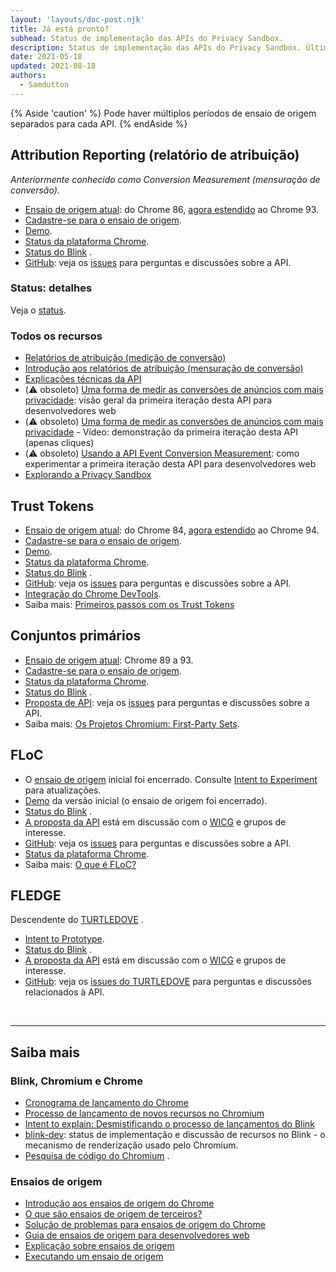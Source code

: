 ```yaml
---
layout: 'layouts/doc-post.njk'
title: Já está pronto?
subhead: Status de implementação das APIs do Privacy Sandbox.
description: Status de implementação das APIs do Privacy Sandbox. Última atualização em 2021-05-18.
date: 2021-05-18
updated: 2021-08-18
authors:
  - Samdutton
---
```


{% Aside 'caution' %} Pode haver múltiplos períodos de ensaio de origem separados para cada API. {% endAside %}

## Attribution Reporting (relatório de atribuição)

*Anteriormente conhecido como Conversion Measurement (mensuração de conversão).*

- [Ensaio de origem atual](https://web.dev/origin-trials/): do Chrome 86, [agora estendido](https://groups.google.com/u/1/a/chromium.org/g/attribution-reporting-api-dev/c/ZKf9T8sRqAM) ao Chrome 93.
- [Cadastre-se para o ensaio de origem](https://developer.chrome.com/origintrials/#/view_trial/3411476717733150721).
- [Demo](https://goo.gle/demo-event-level-conversion-measurement-api).
- [Status da plataforma Chrome](https://www.chromestatus.com/features/6412002824028160).
- [Status do Blink](https://groups.google.com/a/chromium.org/g/blink-dev/search?q=conversion%20measurement) .
- [GitHub](https://github.com/WICG/conversion-measurement-api/): veja os [issues](https://github.com/WICG/conversion-measurement-api/issues) para perguntas e discussões sobre a API.

### Status: detalhes

Veja o [status](/docs/privacy-sandbox/attribution-reporting-introduction/#status).

### Todos os recursos

- [Relatórios de atribuição (medição de conversão)](/docs/privacy-sandbox/attribution-reporting)
- [Introdução aos relatórios de atribuição (mensuração de conversão)](/docs/privacy-sandbox/attribution-reporting-introduction)
- [Explicações técnicas da API](https://github.com/WICG/conversion-measurement-api/)
- (⚠️ obsoleto) [Uma forma de medir as conversões de anúncios com mais privacidade](https://web.dev/conversion-measurement/): visão geral da primeira iteração desta API para desenvolvedores web
- (⚠️ obsoleto) [Uma forma de medir as conversões de anúncios com mais privacidade](https://www.youtube.com/watch?v=jcDfOoWwZcM) - Vídeo: demonstração da primeira iteração desta API (apenas cliques)
- (⚠️ obsoleto) [Usando a API Event Conversion Measurement](https://web.dev/using-conversion-measurement/): como experimentar a primeira iteração desta API para desenvolvedores web
- [Explorando a Privacy Sandbox](https://web.dev/digging-into-the-privacy-sandbox)

## Trust Tokens

- [Ensaio de origem atual](https://web.dev/origin-trials/): do Chrome 84, [agora estendido](https://groups.google.com/a/chromium.org/g/blink-dev/c/-W90wVkS0Ks/m/Jfh5-ZWpAQAJ) ao Chrome 94.
- [Cadastre-se para o ensaio de origem](https://developer.chrome.com/origintrials/#/view_trial/2479231594867458049).
- [Demo](https://trust-token-demo.glitch.me/).
- [Status da plataforma Chrome](https://www.chromestatus.com/feature/5078049450098688).
- [Status do Blink](https://groups.google.com/a/chromium.org/g/blink-dev/search?q=trust%tokens) .
- [GitHub](https://github.com/WICG/trust-token-api): veja os [issues](https://github.com/WICG/trust-token-api/issues) para perguntas e discussões sobre a API.
- [Integração do Chrome DevTools](https://developers.google.com/web/updates/2021/01/devtools?utm_source=devtools#trust-token).
- Saiba mais: [Primeiros passos com os Trust Tokens](https://web.dev/trust-tokens/)

## Conjuntos primários

- [Ensaio de origem atual](https://web.dev/origin-trials/): Chrome 89 a 93.
- [Cadastre-se para o ensaio de origem](https://developer.chrome.com/origintrials/#/view_trial/988540118207823873).
- [Status da plataforma Chrome](https://chromestatus.com/feature/5640066519007232).
- [Status do Blink](https://groups.google.com/a/chromium.org/g/blink-dev/search?q=first-party%20sets) .
- [Proposta de API](https://github.com/privacycg/first-party-sets): veja os [issues](hhttps://github.com/privacycg/first-party-sets/issues) para perguntas e discussões sobre a API.
- Saiba mais: [Os Projetos Chromium: First-Party Sets](https://www.chromium.org/updates/first-party-sets).

## FLoC

- O [ensaio de origem](https://web.dev/origin-trials) inicial foi encerrado. Consulte [Intent to Experiment](https://groups.google.com/a/chromium.org/g/blink-dev/c/MmijXrmwrJs) para atualizações.
- [Demo](https://floc.glitch.me/) da versão inicial (o ensaio de origem foi encerrado).
- [Status do Blink](https://groups.google.com/a/chromium.org/g/blink-dev/search?q=floc) .
- [A proposta da API](https://github.com/WICG/floc) está em discussão com o [WICG](https://www.w3.org/community/wicg/) e grupos de interesse.
- [GitHub](https://github.com/WICG/floc): veja os [issues](https://github.com/WICG/floc/issues) para perguntas e discussões sobre a API.
- [Status da plataforma Chrome](https://www.chromestatus.com/features/5710139774468096).
- Saiba mais: [O que é FLoC?](https://web.dev/floc/)

## FLEDGE

Descendente do [TURTLEDOVE](https://github.com/WICG/turtledove) .

- [Intent to Prototype](https://groups.google.com/a/chromium.org/g/blink-dev/c/w9hm8eQCmNI/m/LqT59250CAAJ).
- [Status do Blink](https://groups.google.com/a/chromium.org/g/blink-dev/search?q=fledge) .
- [A proposta da API](https://github.com/WICG/turtledove/blob/main/FLEDGE.md) está em discussão com o [WICG](https://www.w3.org/community/wicg/) e grupos de interesse.
- [GitHub](https://github.com/WICG/turtledove/blob/main/FLEDGE.md): veja os [issues do TURTLEDOVE](https://github.com/WICG/turtledove/issues) para perguntas e discussões relacionados à API.

<br>

---

## Saiba mais

### Blink, Chromium e Chrome

- [Cronograma de lançamento do Chrome](https://www.chromestatus.com/features/schedule)
- [Processo de lançamento de novos recursos no Chromium](https://www.chromium.org/blink/launching-features)
- [Intent to explain: Desmistificando o processo de lançamentos do Blink](https://www.youtube.com/watch?time_continue=291&v=y3EZx_b-7tk)
- [blink-dev](https://groups.google.com/a/chromium.org/g/blink-dev/): status de implementação e discussão de recursos no Blink - o mecanismo de renderização usado pelo Chromium.
- [Pesquisa de código do Chromium](https://source.chromium.org/) .

### Ensaios de origem

- [Introdução aos ensaios de origem do Chrome](https://web.dev/origin-trials/)
- [O que são ensaios de origem de terceiros?](https://web.dev/third-party-origin-trials)
- [Solução de problemas para ensaios de origem do Chrome](https://developer.chrome.com/blog/origin-trial-troubleshooting/)
- [Guia de ensaios de origem para desenvolvedores web](https://github.com/GoogleChrome/OriginTrials/blob/gh-pages/developer-guide.md)
- [Explicação sobre ensaios de origem](https://github.com/GoogleChrome/OriginTrials/blob/gh-pages/explainer.md)
- [Executando um ensaio de origem](https://www.chromium.org/blink/origin-trials/running-an-origin-trial)
